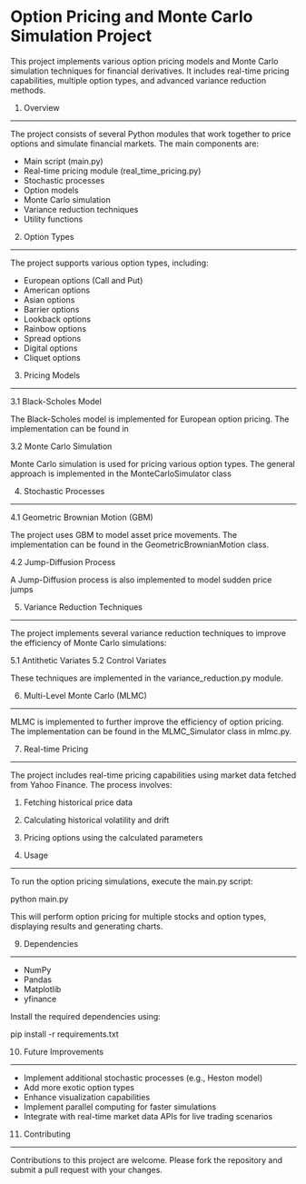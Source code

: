 Option Pricing and Monte Carlo Simulation Project
=================================================

This project implements various option pricing models and Monte Carlo simulation techniques for financial derivatives. It includes real-time pricing capabilities, multiple option types, and advanced variance reduction methods.

1. Overview
-----------
The project consists of several Python modules that work together to price options and simulate financial markets. The main components are:

- Main script (main.py)
- Real-time pricing module (real_time_pricing.py)
- Stochastic processes
- Option models
- Monte Carlo simulation
- Variance reduction techniques
- Utility functions

2. Option Types
---------------
The project supports various option types, including:

- European options (Call and Put)
- American options
- Asian options
- Barrier options
- Lookback options
- Rainbow options
- Spread options
- Digital options
- Cliquet options

3. Pricing Models
-----------------
3.1 Black-Scholes Model

The Black-Scholes model is implemented for European option pricing. The implementation can be found in

3.2 Monte Carlo Simulation

Monte Carlo simulation is used for pricing various option types. The general approach is implemented in the MonteCarloSimulator class

4. Stochastic Processes
-----------------------
4.1 Geometric Brownian Motion (GBM)

The project uses GBM to model asset price movements. The implementation can be found in the GeometricBrownianMotion class.

4.2 Jump-Diffusion Process

A Jump-Diffusion process is also implemented to model sudden price jumps

5. Variance Reduction Techniques
--------------------------------
The project implements several variance reduction techniques to improve the efficiency of Monte Carlo simulations:

5.1 Antithetic Variates
5.2 Control Variates

These techniques are implemented in the variance_reduction.py module.

6. Multi-Level Monte Carlo (MLMC)
---------------------------------
MLMC is implemented to further improve the efficiency of option pricing. The implementation can be found in the MLMC_Simulator class in mlmc.py.

7. Real-time Pricing
--------------------
The project includes real-time pricing capabilities using market data fetched from Yahoo Finance. The process involves:

1. Fetching historical price data
2. Calculating historical volatility and drift
3. Pricing options using the calculated parameters

8. Usage
--------
To run the option pricing simulations, execute the main.py script:

python main.py

This will perform option pricing for multiple stocks and option types, displaying results and generating charts. 

9. Dependencies
---------------
- NumPy
- Pandas
- Matplotlib
- yfinance

Install the required dependencies using:

pip install -r requirements.txt

10. Future Improvements
-----------------------
- Implement additional stochastic processes (e.g., Heston model)
- Add more exotic option types
- Enhance visualization capabilities
- Implement parallel computing for faster simulations
- Integrate with real-time market data APIs for live trading scenarios

11. Contributing
----------------
Contributions to this project are welcome. Please fork the repository and submit a pull request with your changes.


